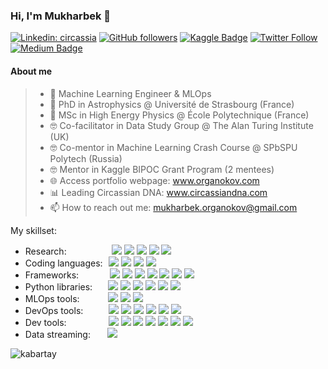 ### Hi, I'm Mukharbek 👋

[![Linkedin: circassia](https://img.shields.io/badge/-Mukharbek%20Organokov-blue?style=flat-square&logo=Linkedin&logoColor=white&link=https://www.linkedin.com/in/circassia/)](https://www.linkedin.com/in/circassia/) 
[![GitHub followers](https://img.shields.io/github/followers/kabartay?style=social)](https://github.com/kabartay) 
[![Kaggle Badge](https://img.shields.io/badge/-muhakabartay-white?style=flat&logo=kaggle&logoColor=deepblue&link=https://www.kaggle.com/muhakabartay)](https://www.kaggle.com/muhakabartay) 
[![Twitter Follow](https://img.shields.io/twitter/follow/circassia_ai?label=circassia_ai)](https://twitter.com/circassia_ai) 
[![Medium Badge](https://img.shields.io/badge/-circassia_ai-000000?style=flat&labelColor=000000&logo=Medium&link=https://medium.com/@circassia_ai)](https://medium.com/@circassia_ai) 
<!--
![Views](https://gpvc.arturio.dev/kabartay)
-->
<!--
[![GitHub](https://img.shields.io/github/followers/kabartay?label=kabartay)](https://github.com/kabartay)  
[![Hits](https://hits.seeyoufarm.com/api/count/incr/badge.svg?url=https%3A%2F%2Fgithub.com%2Fkabartay&count_bg=%2379C83D&title_bg=%23555555&icon=adblock.svg&icon_color=%2322B613&title=visits&edge_flat=false)](https://hits.seeyoufarm.com)
-->

#### About me  
> - 🔭 Machine Learning Engineer & MLOps
> - 📡 PhD in Astrophysics @ Université de Strasbourg (France)
> - 📡 MSc in High Energy Physics @ École Polytechnique (France) 
> - 🤓 Co-facilitator in Data Study Group @ The Alan Turing Institute (UK)
> - 🤓 Co-mentor in Machine Learning Crash Course @ SPbSPU Polytech (Russia)
> - 🤓 Mentor in Kaggle BIPOC Grant Program (2 mentees)
> - 🌐 Access portfolio webpage: www.organokov.com
> - 📊 Leading Circassian DNA: www.circassiandna.com
> - 📫 How to reach out me: mukharbek.organokov@gmail.com  

My skillset: 
  * Research: &#8202; &#8202; &#8202; &#8202; &nbsp; &nbsp; &nbsp; &nbsp; &nbsp; &nbsp; [![](https://img.shields.io/badge/ORCID-informational?style=flat&logo=ORCID&logoColor=A6CE39&color=white)](https://orcid.org/0000-0002-3093-3456) [![](https://img.shields.io/badge/GoogleScholar-informational?style=flat&logo=Google-Scholar&logoColor=4285F4&color=white)](https://scholar.google.com/citations?user=jYZaDVoAAAAJ&hl=en) [![](https://img.shields.io/badge/Scopus-informational?style=flat&logo=scopus&logoColor=E9711C&color=white)](https://www.scopus.com/authid/detail.uri?authorId=57194618351) [![](https://img.shields.io/badge/Publons-informational?style=flat&logo=Publons&logoColor=336699&color=white)](https://publons.com/researcher/2079516/mukharbek-organokov/) [![](https://img.shields.io/badge/INSPIREhep-informational?style=flat&logo=inspire&logoColor=01E5FE&color=101727)](https://inspirehep.net/authors/1609916) 
  * Coding languages: &#8202; ![](https://img.shields.io/badge/Python-informational?style=flat&logo=python&logoColor=3776AB&color=white) ![](https://img.shields.io/badge/Bash-informational?style=flat&logo=gnu-bash&logoColor=4EAA25&color=white) ![](https://img.shields.io/badge/Go-informational?style=flat&logo=Go&logoColor=2DBCAF&color=white) ![](https://img.shields.io/badge/C++-informational?style=flat&logo=c-plusplus&logoColor=00599C&color=white) 
  * Frameworks: &#8198; &nbsp; &nbsp; &nbsp; &nbsp; &nbsp; ![](https://img.shields.io/badge/PyTorch-informational?style=flat&logo=PyTorch&logoColor=EE4C2C&color=white) ![](https://img.shields.io/badge/TensorFlow-informational?style=flat&logo=TensorFlow&logoColor=FF6F00&color=white) ![](https://img.shields.io/badge/Keras-informational?style=flat&logo=Keras&logoColor=D00000&color=white) ![](https://img.shields.io/badge/XGBoost-informational?style=flat&logo=XGBoost&logoColor=white&color=1A9EDB) ![](https://img.shields.io/badge/ScikitLearn-informational?style=flat&logo=scikit-learn&logoColor=F7931E&color=white) ![](https://img.shields.io/badge/ONNX-informational?style=flat&logo=onnx&logoColor=black&color=white) ![](https://img.shields.io/badge/Ray-informational?style=flat&logo=ray&logoColor=00A2E9&color=white)  
  * Python libraries: &#8202; &nbsp; &nbsp; ![](https://img.shields.io/badge/Pandas-informational?style=flat&logo=pandas&logoColor=150458&color=white) ![](https://img.shields.io/badge/NumPy-informational?style=flat&logo=numpy&logoColor=013243&color=white) ![](https://img.shields.io/badge/SciPy-informational?style=flat&logo=scipy&logoColor=8CAAE6&color=white) ![](https://img.shields.io/badge/Jupyter-informational?style=flat&logo=jupyter&logoColor=F37626&color=white) ![](https://img.shields.io/badge/Asyncio-informational?style=flat&logo=Asyncio&logoColor=black&color=white) ![](https://img.shields.io/badge/NetworkX-informational?style=flat&logo=networkX&logoColor=black&color=white)
  * MLOps tools: &#8202; &#8202; &nbsp; &nbsp; &nbsp; &nbsp; ![](https://img.shields.io/badge/MLFlow-informational?style=flat&logo=mlflow&logoColor=0194E2&color=white) ![](https://img.shields.io/badge/Kubeflow-informational?style=flat&logo=Kubeflow&logoColor=white&color=326CE5) ![](https://img.shields.io/badge/KServe-informational?style=flat&logo=kserve&logoColor=white&color=326CE5) 
  * DevOps tools: &#8202; &#8202; &#8202; &#8202; &nbsp; &nbsp; ![](https://img.shields.io/badge/Docker-informational?style=flat&logo=docker&logoColor=2496ED&color=white) ![](https://img.shields.io/badge/Kubernetes-informational?style=flat&logo=Kubernetes&logoColor=326CE5&color=white) ![](https://img.shields.io/badge/Git-informational?style=flat&logo=Git&logoColor=F05032&color=white) ![](https://img.shields.io/badge/GitHub-informational?style=flat&logo=GitHub&logoColor=black&color=white) ![](https://img.shields.io/badge/Helm-informational?style=flat&logo=helm&logoColor=0F1689&color=white) ![](https://img.shields.io/badge/ArgoCD-informational?style=flat&logo=argo&logoColor=EE794B&color=white)
  * Dev tools: &nbsp; &nbsp; &nbsp; &nbsp; &nbsp; &nbsp; &nbsp; &nbsp; ![](https://img.shields.io/badge/Linux-informational?style=flat&logo=linux&logoColor=black&color=F5C01B) ![](https://img.shields.io/badge/VSCode-informational?style=flat&logo=visual-studio-code&logoColor=0078d7&color=white) ![](https://img.shields.io/badge/Colab-informational?style=flat&logo=google-colab&logoColor=F4B400&color=white) ![](https://img.shields.io/badge/Atlassian-informational?style=flat&logo=atlassian&logoColor=0052CC&color=white) ![](https://img.shields.io/badge/Jira-informational?style=flat&logo=jira&logoColor=0052CC&color=white) ![](https://img.shields.io/badge/Confluence-informational?style=flat&logo=confluence&logoColor=0052CC&color=white) ![](https://img.shields.io/badge/LaTeX-informational?style=flat&logo=LaTeX&logoColor=008080&color=white)  
  * Data streaming: &#8202; &#8202; &#8202; &nbsp; ![](https://img.shields.io/badge/Kafka-informational?style=flat&logo=apache-kafka&logoColor=black&color=white) 

<!--
Kubernetes color can be 326CE5
-->

<!--
#### Kaggle
![competition_light](https://road-to-kaggle-grandmaster.vercel.app/api/badges/muhakabartay/competition/light)
![dataset](https://road-to-kaggle-grandmaster.vercel.app/api/badges/muhakabartay/dataset/light)
![notebook](https://road-to-kaggle-grandmaster.vercel.app/api/badges/muhakabartay/notebook/light)
![discussion](https://road-to-kaggle-grandmaster.vercel.app/api/badges/muhakabartay/discussion/light)
-->

<!--
#### Trophies
[![trophy](https://github-profile-trophy.vercel.app/?username=kabartay&theme=onedark&row=1&column=7&title=Stars,Repositories,Commits,PullRequest,Issues,MultiLanguage,Followers)](https://github.com/kabartay/github-profile-trophy)  
-->

<!-- link: https://github.com/ryo-ma/github-profile-trophy -->

<!--
<p><img align="left" src="https://github-readme-stats.vercel.app/api?username=kabartay&show_icons=true" alt="kabartay" /></p>
<p><img align="center" src="https://github-readme-stats.vercel.app/api/top-langs/?username=kabartay&layout=compact&hide=html" alt="kabartay" /></p>
&nbsp;
-->

<p><img align="left" src="https://github-readme-stats.vercel.app/api?username=kabartay&show_icons=true" alt="kabartay" /></p>
<!--
<p><img align="center" src="https://github-readme-stats.vercel.app/api/top-langs/?username=kabartay&layout=pie&langs_count=5&hide=html,css,jupyter%20notebook" alt="kabartay" /></p>
&nbsp;
-->

<!--
![Top Langs](https://github-readme-stats.vercel.app/api/top-langs/?username=kabartay&langs_count=5)
-->

<!--
[![GitHub stats](https://github-readme-stats.vercel.app/api?username=kabartay&theme=blue)](https://github.com/kabartay/github-readme-stats)  
![1](https://github-readme-stats.vercel.app/api/top-langs/?username=kabartay&theme=blue)
-->  

<!--
TODO
StackOverflow badge 
DataCamp: https://www.datacamp.com/profile/kabartay
EdX: https://profile.edx.org/u/muha07
Coursera: https://www.coursera.org/user/ae01c80a9ada49571cd6318b7990845d (put more settings to Coursera first)
-->  

<!--
**kabartay/kabartay** is a ✨ _special_ ✨ repository because its `README.md` (this file) appears on your GitHub profile.
Here are some ideas to get you started:
- 🔭 I’m currently working ...
- 🌱 I’m currently learning ...
- 🌱 I'm currently learning MIT MicroMaster: [Statistics and Data Science](https://micromasters.mit.edu/ds)
- 🤔 I’m looking for help with ...
- 💬 Ask me about ...
- 📫 How to reach me: ...
- 😄 Pronouns: ...
- ⚡ Fun fact: ...
[![Twitter Follow](https://img.shields.io/twitter/follow/circassia_ai?label=Follow)](https://twitter.com/circassia_ai)
[![Ods.ai Badge](https://img.shields.io/badge/-muhakabartay-white?style=flat&logo=odsai&logoColor=crimson&link=https://ods.ai/users/ae6a50f2c4fb)](https://ods.ai/users/ae6a50f2c4fb)
[![Anurag's github stats](https://github-readme-stats.vercel.app/api?username=kabartay&theme=blue-green)](https://github.com/kabartay/github-readme-stats)
[![Medium Badge](https://badgen.net/badge/icon/medium?icon=medium&label)](https://medium.com/@circassia_ai)
Customizable Badge
[![Medium Badge](https://img.shields.io/badge/@circassia_ai-black?style=flat&logo=medium&logoColor=white&link=https://medium.com/@circassia_ai)](https://medium.com/@circassia_ai)
[![circassia_ai StackOverflow](https://github-readme-stackoverflow.vercel.app/?userID=7302404)](https://stackoverflow.com/users/7302404/circassia_ai)
Search colors here https://simpleicons.org/?q=r
-->
